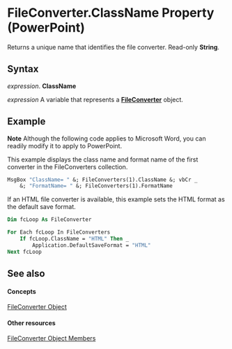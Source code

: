 
# FileConverter.ClassName Property (PowerPoint)

Returns a unique name that identifies the file converter. Read-only  **String**.


## Syntax

 _expression_. **ClassName**

 _expression_ A variable that represents a **[FileConverter](6baf5bd8-6644-0784-a049-96c3d733043f.md)** object.


## Example




 **Note**  Although the following code applies to Microsoft Word, you can readily modify it to apply to PowerPoint.

This example displays the class name and format name of the first converter in the FileConverters collection.




```vb
MsgBox "ClassName= " &; FileConverters(1).ClassName &; vbCr _
    &; "FormatName= " &; FileConverters(1).FormatName
```

If an HTML file converter is available, this example sets the HTML format as the default save format.




```vb
Dim fcLoop As FileConverter

For Each fcLoop In FileConverters
    If fcLoop.ClassName = "HTML" Then _
        Application.DefaultSaveFormat = "HTML"
Next fcLoop
```


## See also


#### Concepts


[FileConverter Object](6baf5bd8-6644-0784-a049-96c3d733043f.md)
#### Other resources


[FileConverter Object Members](a9aa2b7a-c8fc-66ca-6e2c-b69da105de50.md)
